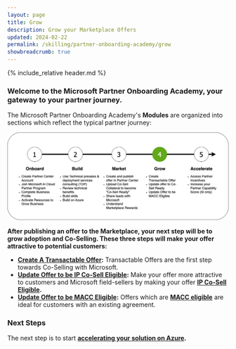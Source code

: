 ```yaml
---
layout: page
title: Grow
description: Grow your Marketplace Offers
updated: 2024-02-22
permalink: /skilling/partner-onboarding-academy/grow
showbreadcrumb: true
---
```

{% include_relative header.md %}

### Welcome to the Microsoft Partner Onboarding Academy, your gateway to your partner journey.

The Microsoft Partner Onboarding Academy's **Modules** are organized into sections which reflect the typical partner journey:

![](../../../assets/partner-onboarding/partner-journey-grow.png)

**After publishing an offer to the Marketplace, your next step will be to grow adoption and Co-Selling. These three steps will make your offer attractive to potential customers:**

- **[Create A Transactable Offer](/PartnerResources/skilling/partner-onboarding-academy/transactable-offer):** Transactable Offers are the first step towards Co-Selling with Microsoft.
- **[Update Offer to be IP Co-Sell Eligible](/PartnerResources/skilling/partner-onboarding-academy/cosell):** Make your offer more attractive to customers and Microsoft field-sellers by making your offer **[IP Co-Sell Eligible](https://learn.microsoft.com/en-us/partner-center/co-sell-requirements#requirements-for-azure-ip-co-sell-eligible-status).**
- **[Update Offer to be MACC Eligible](/PartnerResources/skilling/partner-onboarding-academy/macc-offer):** Offers which are **[MACC eligible](https://learn.microsoft.com/en-us/partner-center/marketplace/azure-consumption-commitment-enrollment)** are ideal for customers with an existing agreement.


### Next Steps

The next step is to start **[accelerating your solution on Azure](/PartnerResources/skilling/partner-onboarding-academy/accelerate).**